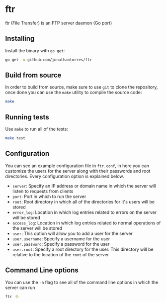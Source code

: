 # ftr
ftr (File Transfer) is an FTP server daemon (Go port)

## Installing
Install the binary with `go get`:
```bash
go get -u github.com/jonathantorres/ftr
```

## Build from source
In order to build from source, make sure to use `git` to clone the repository, once done you can use the `make` utility to compile the source code:
```bash
make
```

## Running tests
Use `make` to run all of the tests:
```bash
make test
```

## Configuration
You can see an example configuration file in `ftr.conf`, in here you can customize the users for the server along with their passwords and root directories. Every configuration option is explained below.

- `server`: Specify an IP address or domain name in which the server will listen to requests from clients
- `port`: Port in which to run the server
- `root`: Root directory in which all of the directories for it's users will be stored
- `error_log`: Location in which log entries related to errors on the server will be stored
- `access_log`: Location in which log entries related to normal operations of the server will be stored
- `user`: This option will allow you to add a user for the server
- `user.username`: Specify a username for the user
- `user.password`: Specify a password for the user
- `user.root`: Specify a root directory for the user. This directory will be relative to the location of the `root` of the server

## Command Line options
You can use the `-h` flag to see all of the command line options in which the server can run
```bash
ftr -h
```
